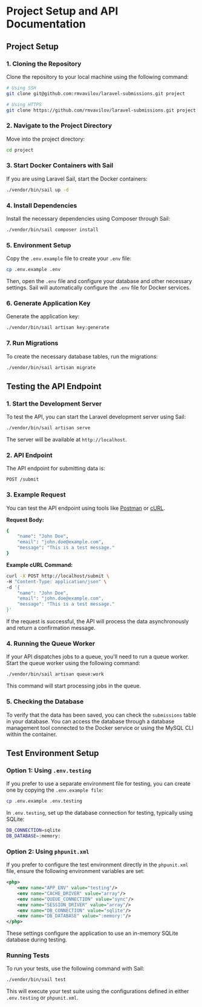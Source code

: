 # Project Setup and API Documentation

## Project Setup

### 1. Cloning the Repository
Clone the repository to your local machine using the following command:

```bash
# Using SSH
git clone git@github.com:rmvavilov/laravel-submissions.git project

# Using HTTPS
git clone https://github.com/rmvavilov/laravel-submissions.git project
```

### 2. Navigate to the Project Directory

Move into the project directory:

```bash 
cd project
```

### 3. Start Docker Containers with Sail

If you are using Laravel Sail, start the Docker containers:

```bash
./vendor/bin/sail up -d
```

### 4. Install Dependencies

Install the necessary dependencies using Composer through Sail:

```bash
./vendor/bin/sail composer install
```

### 5. Environment Setup

Copy the `.env.example` file to create your `.env` file:

```bash
cp .env.example .env
```

Then, open the `.env` file and configure your database and other necessary settings. Sail will automatically configure the `.env` file for Docker services.

### 6. Generate Application Key
Generate the application key:

```bash
./vendor/bin/sail artisan key:generate
```

### 7. Run Migrations

To create the necessary database tables, run the migrations:
    
```bash
./vendor/bin/sail artisan migrate
```

## Testing the API Endpoint

### 1. Start the Development Server

To test the API, you can start the Laravel development server using Sail:

```bash
./vendor/bin/sail artisan serve
```

The server will be available at `http://localhost`.

### 2. API Endpoint

The API endpoint for submitting data is:

`POST /submit`

### 3. Example Request
You can test the API endpoint using tools like [Postman](https://www.postman.com/) or [cURL](https://curl.se/).

**Request Body:**
```bash
{
    "name": "John Doe",
    "email": "john.doe@example.com",
    "message": "This is a test message."
}
```
**Example cURL Command:**
```bash
curl -X POST http://localhost/submit \
-H "Content-Type: application/json" \
-d '{
    "name": "John Doe",
    "email": "john.doe@example.com",
    "message": "This is a test message."
}'
```
If the request is successful, the API will process the data asynchronously and return a confirmation message.

### 4. Running the Queue Worker

If your API dispatches jobs to a queue, you'll need to run a queue worker. Start the queue worker using the following command:

```bash
./vendor/bin/sail artisan queue:work
```

This command will start processing jobs in the queue.

### 5. Checking the Database

To verify that the data has been saved, you can check the `submissions` table in your database. You can access the database through a database management tool connected to the Docker service or using the MySQL CLI within the container.


## Test Environment Setup

### Option 1: Using `.env.testing`

If you prefer to use a separate environment file for testing, you can create one by copying the `.env.example file`:

```bash
cp .env.example .env.testing
```

In `.env.testing`, set up the database connection for testing, typically using SQLite:

```bash
DB_CONNECTION=sqlite
DB_DATABASE=:memory:
```

### Option 2: Using `phpunit.xml`

If you prefer to configure the test environment directly in the `phpunit.xml` file, ensure the following environment variables are set:

```xml
<php>
    <env name="APP_ENV" value="testing"/>
    <env name="CACHE_DRIVER" value="array"/>
    <env name="QUEUE_CONNECTION" value="sync"/>
    <env name="SESSION_DRIVER" value="array"/>
    <env name="DB_CONNECTION" value="sqlite"/>
    <env name="DB_DATABASE" value=":memory:"/>
</php>
```

These settings configure the application to use an in-memory SQLite database during testing.

### Running Tests

To run your tests, use the following command with Sail:

```bash
./vendor/bin/sail test
```

This will execute your test suite using the configurations defined in either `.env.testing` or `phpunit.xml`.
